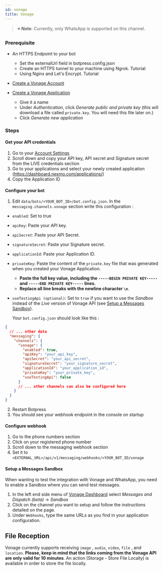 ```yaml
---
id: vonage
title: Vonage
---
```


> **⭐ Note**: Currently, only WhatsApp is supported on this channel.

### Prerequisite

- An HTTPS Endpoint to your bot

  - Set the externalUrl field in botpress.config.json
  - Create an HTTPS tunnel to your machine using Ngrok. Tutorial
  - Using Nginx and Let's Encrypt. Tutorial

- [Create a Vonage Account](https://dashboard.nexmo.com/sign-up)
- [Create a Vonage Application](https://dashboard.nexmo.com/applications/new)
  - Give it a name
  - Under _Authentication_, click _Generate public and private key_ (this will download a file called `private.key`. You will need this file later on.)
  - Click _Generate new application_

### Steps

#### Get your API credentials

1. Go to your [Account Settings](https://dashboard.nexmo.com/settings)
2. Scroll down and copy your API key, API secret and Signature secret from the LIVE credentials section
3. Go to your applications and select your newly created application (https://dashboard.nexmo.com/applications/)
4. Copy the Application ID

#### Configure your bot

1. Edit `data/bots/<YOUR_BOT_ID>/bot.config.json`. In the `messaging.channels.vonage` section write this configuration :

- `enabled`: Set to true
- `apiKey`: Paste your API key.
- `apiSecret`: Paste your API Secret.
- `signatureSecret`: Paste your Signature secret.
- `applicationId`: Paste your Application ID.
- `privateKey`: Paste the content of the `private.key` file that was generated when you created your Vonage Application.
  - **Paste the full key value, including the `-----BEGIN PRIVATE KEY-----` and  `-----END PRIVATE KEY-----` lines.**
  - **Replace all line breaks with the newline character `\n`**.
- `useTestingApi (optional)`: Set to `true` if you want to use the _Sandbox_ instead of the _Live_ version of Vonage API (see [Setup a Messages Sandbox](#Setup%20a%20Messages%20Sandbox)).

  Your `bot.config.json` should look like this :

```json
{
  // ... other data
  "messaging": {
    "channels": {
      "vonage": {
        "enabled": true,
        "apiKey": "your_api_key",
        "apiSecret": "your_api_secret",
        "signatureSecret": "your_signature_secret",
        "applicationId": "your_application_id",
        "privateKey": "your_private_key",
        "useTestingApi": false
      }
      // ... other channels can also be configured here
    }
  }
}
```

2. Restart Botpress
3. You should see your webhook endpoint in the console on startup

#### Configure webhook

1. Go to the phone numbers section
2. Click on your registered phone number
3. Scroll down to the messaging webhook section
4. Set it to `<EXTERNAL_URL>/api/v1/messaging/webhooks/<YOUR_BOT_ID/vonage`

#### Setup a Messages Sandbox

When wanting to test the integration with Vonage and WhatsApp, you need to enable a Sandbox where you can send test messages.

1. In the left end side menu of [Vonage Dashboard](https://dashboard.nexmo.com/) select _Messages and Dispatch (beta)_ -> _Sandbox_
1. Click on the channel you want to setup and follow the instructions detailed on the page.
1. Under `Webhooks`, type the same URLs as you find in your application configuration.

## File Reception

Vonage currently supports receiving `image` , `audio`, `video`, `file` , and `location`. **Please, keep in mind that the links coming from the Vonage API are only valid for 10 minutes**. An action (Storage - Store File Locally) is available in order to store the file locally.

